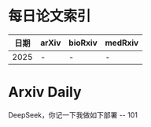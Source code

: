 # 每日论文索引

| 日期 | arXiv | bioRxiv | medRxiv |
|------|-------|---------|---------|
| 2025 | - | - | - |











































































































































































































































































































































































# Arxiv Daily


DeepSeek，你记一下我做如下部署 -- 101
